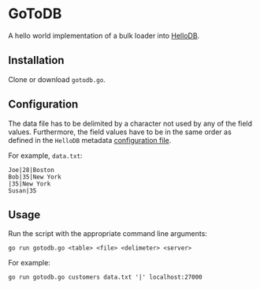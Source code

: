 # GoToDB

A hello world implementation of a bulk loader into [HelloDB](https://github.com/mrderive/HelloDB).

## Installation

Clone or download `gotodb.go`.

## Configuration

The data file has to be delimited by a character not used by any of the field values. Furthermore, the field values have to be in the same order as defined in the `HelloDB` metadata [configuration file](https://github.com/mrderive/HelloDB/blob/main/README.md#configuration).

For example, `data.txt`:
```
Joe|28|Boston
Bob|35|New York
|35|New York
Susan|35
```

## Usage

Run the script with the appropriate command line arguments:
```
go run gotodb.go <table> <file> <delimeter> <server>
```

For example:
```
go run gotodb.go customers data.txt '|' localhost:27000
```

